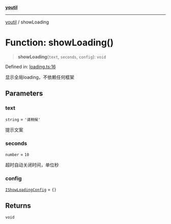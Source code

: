 [**youtil**](../README.md)

***

[youtil](../globals.md) / showLoading

# Function: showLoading()

> **showLoading**(`text`, `seconds`, `config`): `void`

Defined in: [loading.ts:16](https://github.com/sxei/youtil/blob/8e9577520240aa8b6f6b2cd2200d03ed8000ea52/src/loading.ts#L16)

显示全局loading，不依赖任何框架

## Parameters

### text

`string` = `'请稍候'`

提示文案

### seconds

`number` = `10`

超时自动关闭时间，单位秒

### config

[`IShowLoadingConfig`](../interfaces/IShowLoadingConfig.md) = `{}`

## Returns

`void`
